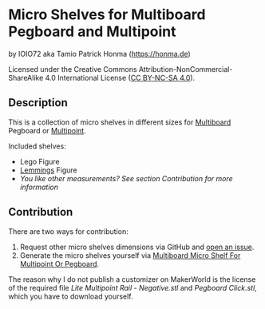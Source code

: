 # Micro Shelves for Multiboard Pegboard and Multipoint

by IOIO72 aka Tamio Patrick Honma (https://honma.de)

Licensed under the Creative Commons Attribution-NonCommercial-ShareAlike 4.0 International License ([CC BY-NC-SA 4.0](https://creativecommons.org/licenses/by-nc-sa/4.0/)).


## Description

This is a collection of micro shelves in different sizes for [Multiboard](https://www.multiboard.io/) Pegboard or [Multipoint](https://www.multiboard.io/parts-library/multipoint/multipoints).

Included shelves:

* Lego Figure
* [Lemmings](https://makerworld.com/de/models/532452) Figure
* _You like other measurements? See section Contribution for more information_


## Contribution

There are two ways for contribution:

1. Request other micro shelves dimensions via GitHub and [open an issue](https://github.com/IOIO72/multiboard-micro-shelf/issues/new/choose).
2. Generate the micro shelves yourself via [Multiboard Micro Shelf For Multipoint Or Pegboard](https://github.com/IOIO72/multiboard-micro-shelf).

The reason why I do not publish a customizer on MakerWorld is the license of the required file *Lite Multipoint Rail - Negative.stl* and *Pegboard Click.stl*, which you have to download yourself.
